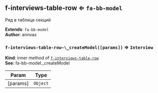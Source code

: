 <a name="module_f-interviews-table-row"></a>

## f-interviews-table-row ⇐ <code>fa-bb-model</code>
Ряд в таблице секций

**Extends**: <code>fa-bb-model</code>  
**Author**: annvas  
<a name="module_f-interviews-table-row.._createModel"></a>

### `f-interviews-table-row~\_createModel([params])` ⇒ <code>Interview</code>
**Kind**: inner method of [<code>f-interviews-table-row</code>](#module_f-interviews-table-row)  
**See**: fa-bb-model._createModel  

| Param | Type |
| --- | --- |
| [params] | <code>Object</code> | 

